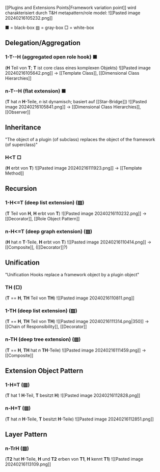 [[Plugins and Extensions Points|Framework variation point]] wird charakterisiert durch T&H metapattern/role model:
![[Pasted image 20240216105232.png]]


■ = black-box
▨ = gray-box
□ = white-box

## Delegation/Aggregation
### 1-T--H (aggregated open role hook) ■
(**H** Teil von **T**; **T** ist core class eines komplexen Objekts)
![[Pasted image 20240216105642.png]]
-> [[Template Class]], [[Dimensional Class Hierarchies]]

### n-T--H (flat extension) ■
(**T** hat *n* **H**-Teile, *n* ist dynamisch; basiert auf [[Star-Bridge]])
![[Pasted image 20240216105841.png]]
-> [[Dimensional Class Hierarchies]], [[Observer]]

## Inheritance
"The object of a plugin (of subclass) replaces the object of the framework (of superclass)"
### H<T □
(**H** erbt von **T**)
![[Pasted image 20240216111923.png]]
-> [[Template Method]]



## Recursion
### 1-H<=T (deep list extension) (▨)
(**T** Teil von **H**, **H** erbt von **T**)
![[Pasted image 20240216110232.png]]
-> [[Decorator]], [[Role Object Pattern]]

### n-H<=T (deep graph extension) (▨)
(**H** hat *n* **T**-Teile, **H** erbt von **T**)
![[Pasted image 20240216110414.png]]
-> [[Composite]], ([[Decorator]]?)

## Unification
"Unification Hooks replace a framework object by a plugin object"

### TH (□)
(**T** == **H**, **TH** Teil von **TH**)
![[Pasted image 20240216110811.png]]

### 1-TH (deep list extension) (▨)
(**T** == **H**, **TH** Teil von **TH**)
![[Pasted image 20240216111314.png|350]]
-> [[Chain of Responsibility]], [[Decorator]]

### n-TH (deep tree extension) (▨)
(**T** == **H**, **TH** hat *n* **TH**-Teile)
![[Pasted image 20240216111459.png]]
-> [[Composite]]

## Extension Object Pattern
### 1-H=T (▨)
(**T** hat 1 **H**-Teil, **T** besitzt **H**)
![[Pasted image 20240216112828.png]]

### n-H=T (▨)
(**T** hat *n* **H**-Teile, **T** besitzt **H**-Teile)
![[Pasted image 20240216112851.png]]

## Layer Pattern
### n-TrH (▨)
(**T2** hat **H**-Teile, **H** und **T2** erben von **T1**, **H** kennt **T1**)
![[Pasted image 20240216113109.png]]